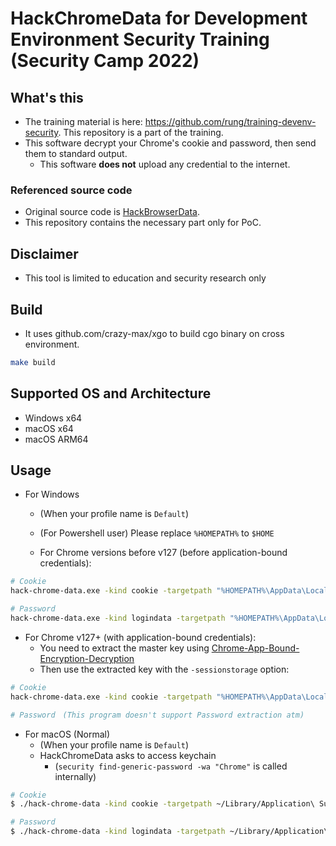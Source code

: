 # HackChromeData for Development Environment Security Training (Security Camp 2022)
## What's this
- The training material is here: https://github.com/rung/training-devenv-security. This repository is a part of the training.
- This software decrypt your Chrome's cookie and password, then send them to standard output.
  - This software **does not** upload any credential to the internet.

### Referenced source code
- Original source code is [HackBrowserData](https://github.com/moonD4rk/HackBrowserData).
- This repository contains the necessary part only for PoC.

## Disclaimer
- This tool is limited to education and security research only

## Build
- It uses github.com/crazy-max/xgo to build cgo binary on cross environment.
```bash
make build
```

## Supported OS and Architecture
- Windows x64
- macOS x64
- macOS ARM64

## Usage
- For Windows
  - (When your profile name is `Default`)
  - (For Powershell user) Please replace `%HOMEPATH%` to `$HOME`

  - For Chrome versions before v127 (before application-bound credentials):
```bash
# Cookie
hack-chrome-data.exe -kind cookie -targetpath "%HOMEPATH%\AppData\Local\Google\Chrome\User Data\Default\Network\Cookies" -localstate "%HOMEPATH%\AppData\Local\Google\Chrome\User Data\Local State"

# Password
hack-chrome-data.exe -kind logindata -targetpath "%HOMEPATH%\AppData\Local\Google\Chrome\User Data\Default\Login Data" -localstate "%HOMEPATH%\AppData\Local\Google\Chrome\User Data\Local State"
```

- For Chrome v127+ (with application-bound credentials):
  - You need to extract the master key using [Chrome-App-Bound-Encryption-Decryption](https://github.com/xaitax/Chrome-App-Bound-Encryption-Decryption)
  - Then use the extracted key with the `-sessionstorage` option:
```bash
# Cookie
hack-chrome-data.exe -kind cookie -targetpath "%HOMEPATH%\AppData\Local\Google\Chrome\User Data\Default\Network\Cookies" -sessionstorage <your-extracted-master-key>

# Password　(This program doesn't support Password extraction atm)
```

- For macOS (Normal)
  - (When your profile name is `Default`)
  - HackChromeData asks to access keychain
    - (`security find-generic-password -wa "Chrome"` is called internally)
```bash
# Cookie
$ ./hack-chrome-data -kind cookie -targetpath ~/Library/Application\ Support/Google/Chrome/Default/Cookies

# Password
$ ./hack-chrome-data -kind logindata -targetpath ~/Library/Application\ Support/Google/Chrome/Default/Login\ Data
